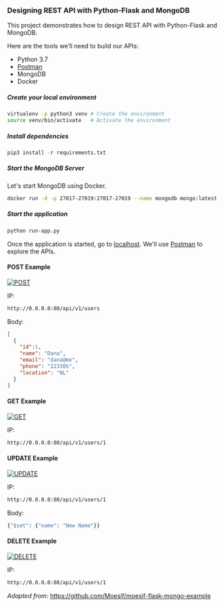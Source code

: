 ### Designing REST API with Python-Flask and MongoDB

This project demonstrates how to design REST API with Python-Flask and MongoDB.

Here are the tools we’ll need to build our APIs:

* Python 3.7
* [Postman](https://www.postman.com/)
* MongoDB
* Docker

##### Create your local environment

```bash
virtualenv -p python3 venv # Create the environment
source venv/bin/activate   # Activate the environment
```

##### Install dependencies

```python
pip3 install -r requirements.txt
```

##### Start the MongoDB Server

Let's start MongoDB using Docker.

```bash
docker run -d -p 27017-27019:27017-27019 --name mongodb mongo:latest
```

##### Start the application

```bash
python run-app.py
```

Once the application is started, go to [localhost](http://0.0.0.0:80/).
We'll use [Postman](https://www.postman.com/) to explore the APIs.

#### POST Example
[![POST](https://i.postimg.cc/dt98gDRv/POST.png)](https://postimg.cc/WhhFkNff)

IP:
```bash
http://0.0.0.0:80/api/v1/users
```

Body:
```json
[
  { 
    "id":1,
    "name": "Dana",
    "email": "dana@me",
    "phone": "223305",
    "location": "NL"
  }
]
```

#### GET Example
[![GET](https://i.postimg.cc/pLTn7CXY/GET.png)](https://postimg.cc/Yh59L1Fh)

IP:
```bash
http://0.0.0.0:80/api/v1/users/1
```

#### UPDATE Example
[![UPDATE](https://i.postimg.cc/SRknG7v9/UPDATE.png)](https://postimg.cc/bDVYyb8Y)

IP:
```bash
http://0.0.0.0:80/api/v1/users/1
```

Body:
```python
{"$set": {"name": "New Name"}}
```

#### DELETE Example
[![DELETE](https://i.postimg.cc/cJPYf3W7/DELETE.png)](https://postimg.cc/DWd8T88m)

IP:
```bash
http://0.0.0.0:80/api/v1/users/1
```

*Adapted from*: https://github.com/Moesif/moesif-flask-mongo-example